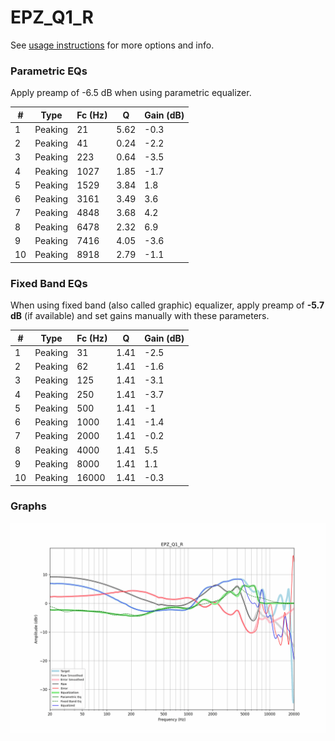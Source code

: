 # EPZ_Q1_R
See [usage instructions](https://github.com/jaakkopasanen/AutoEq#usage) for more options and info.

### Parametric EQs
Apply preamp of -6.5 dB when using parametric equalizer.

|   # | Type    |   Fc (Hz) |    Q |   Gain (dB) |
|-----|---------|-----------|------|-------------|
|   1 | Peaking |        21 | 5.62 |        -0.3 |
|   2 | Peaking |        41 | 0.24 |        -2.2 |
|   3 | Peaking |       223 | 0.64 |        -3.5 |
|   4 | Peaking |      1027 | 1.85 |        -1.7 |
|   5 | Peaking |      1529 | 3.84 |         1.8 |
|   6 | Peaking |      3161 | 3.49 |         3.6 |
|   7 | Peaking |      4848 | 3.68 |         4.2 |
|   8 | Peaking |      6478 | 2.32 |         6.9 |
|   9 | Peaking |      7416 | 4.05 |        -3.6 |
|  10 | Peaking |      8918 | 2.79 |        -1.1 |

### Fixed Band EQs
When using fixed band (also called graphic) equalizer, apply preamp of **-5.7 dB** (if available) and set gains manually with these parameters.

|   # | Type    |   Fc (Hz) |    Q |   Gain (dB) |
|-----|---------|-----------|------|-------------|
|   1 | Peaking |        31 | 1.41 |        -2.5 |
|   2 | Peaking |        62 | 1.41 |        -1.6 |
|   3 | Peaking |       125 | 1.41 |        -3.1 |
|   4 | Peaking |       250 | 1.41 |        -3.7 |
|   5 | Peaking |       500 | 1.41 |        -1   |
|   6 | Peaking |      1000 | 1.41 |        -1.4 |
|   7 | Peaking |      2000 | 1.41 |        -0.2 |
|   8 | Peaking |      4000 | 1.41 |         5.5 |
|   9 | Peaking |      8000 | 1.41 |         1.1 |
|  10 | Peaking |     16000 | 1.41 |        -0.3 |

### Graphs
![](./EPZ_Q1_R.png)
